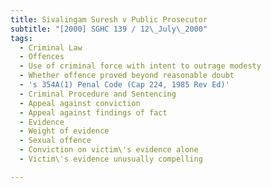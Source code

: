 ```yaml
---
title: Sivalingam Suresh v Public Prosecutor
subtitle: "[2000] SGHC 139 / 12\_July\_2000"
tags:
  - Criminal Law
  - Offences
  - Use of criminal force with intent to outrage modesty
  - Whether offence proved beyond reasonable doubt
  - 's 354A(1) Penal Code (Cap 224, 1985 Rev Ed)'
  - Criminal Procedure and Sentencing
  - Appeal against conviction
  - Appeal against findings of fact
  - Evidence
  - Weight of evidence
  - Sexual offence
  - Conviction on victim\'s evidence alone
  - Victim\'s evidence unusually compelling

---
```


